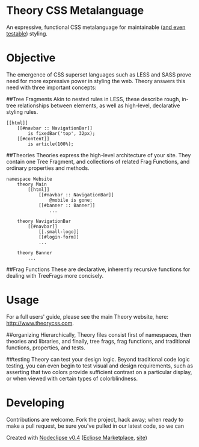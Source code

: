 Theory CSS Metalanguage
=======================
An expressive, functional CSS metalanguage for maintainable ([and even testable](#testing)) styling. 

# Objective
The emergence of CSS superset languages such as LESS and SASS prove need for more
expressive power in styling the web. Theory answers this need with three important concepts:

##Tree Fragments
Akin to nested rules in LESS, these describe rough, in-tree relationships between elements, as well
as high-level, declarative styling rules.

	[[html]]
		[[#navbar :: NavigationBar]]
			is fixedBar('top', 32px);
		[[#content]]
			is article(100%);

##Theories 
Theories express the high-level architecture of your site. They contain one Tree Fragment, and collections of related Frag Functions,
and ordinary properties and methods.

	namespace Website
		theory Main
			[[html]]
				[[#navbar :: NavigationBar]]
					@mobile is gone;
				[[#banner :: Banner]]
					...		
	
		theory NavigationBar
			[[#navbar]]
				[[.small-logo]]
				[[#login-form]]
				...
				
		theory Banner
			...

##Frag Functions
These are declarative, inherently recursive functions for dealing with TreeFrags more concisely.


# Usage
For a full users' guide, please see the main Theory website, here: http://www.theorycss.com.

##organizing
Hierarchically, Theory files consist first of namespaces, then theories and libraries, and finally, tree frags,
frag functions, and traditional functions, properties, and tests.
 
##testing
Theory can test your design logic. Beyond traditional code logic testing, you can even begin to test visual and
design requirements, such as asserting that two colors provide sufficient contrast on a particular display, or
when viewed with certain types of colorblindness. 

# Developing
Contributions are welcome. Fork the project, hack away; when ready to make a pull request, be sure you've pulled in our
latest code, so we can   


Created with [Nodeclipse v0.4](https://github.com/Nodeclipse/nodeclipse-1)
 ([Eclipse Marketplace](http://marketplace.eclipse.org/content/nodeclipse), [site](http://www.nodeclipse.org))   
